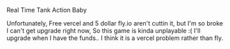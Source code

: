 Real Time Tank Action Baby

Unfortunately, Free vercel and 5 dollar fly.io aren't cuttin it, but I'm so broke I can't get upgrade right now, So this game is kinda unplayable :( 
I'll upgrade when I have the funds.. I think it is a vercel problem rather than fly.

